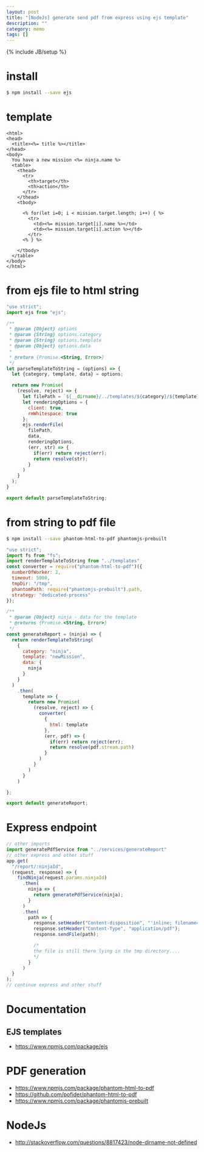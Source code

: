```yaml
---
layout: post
title: "[NodeJs] generate send pdf from express using ejs template"
description: ""
category: memo
tags: []
---
```

{% include JB/setup %}


# install

```bash
$ npm install --save ejs
```

# template

```ejs
<html>
<head>
  <title><%= title %></title>
</head>
<body>
  You have a new mission <%= ninja.name %>
  <table>
    <thead>
      <tr>
        <th>target</th>
        <th>action</th>
      </tr>
    </thead>
    <tbody>

      <% for(let i=0; i < mission.target.length; i++) { %>
        <tr>
          <td><%= mission.target[i].name %></td>
          <td><%= mission.target[i].action %></td>
        </tr>
      <% } %>

    </tbody>
  </table>
</body>
</html>
```

# from ejs file to html string

```javascript
"use strict";
import ejs from "ejs";

/**
 * @param {Object} options
 * @param {String} options.category
 * @param {String} options.template
 * @param {Object} options.data
 *
 * @return {Promise.<String, Error>}
 */
let parseTemplateToString = (options) => {
  let {category, template, data} = options;

  return new Promise(
    (resolve, reject) => {
      let filePath = `${__dirname}/../templates/${category}/${template}.ejs`;
      let renderingOptions = {
        client: true,
        rmWhitespace: true
      };
      ejs.renderFile(
        filePath,
        data,
        renderingOptions,
        (err, str) => {
          if(err) return reject(err);
          return resolve(str);
        }
      )
    }
  );
}

export default parseTemplateToString;
```

# from string to pdf file

```bash
$ npm install --save phantom-html-to-pdf phantomjs-prebuilt
```

```javascript
"use strict";
import fs from "fs";
import renderTemplateToString from "../templates"
const converter = require("phantom-html-to-pdf")({
  numberOfWorker: 2,
  timeout: 5000,
  tmpDir: "/tmp",
  phantomPath: require("phantomjs-prebuilt").path,
  strategy: "dedicated-process"
});

/**
 * @param {Object} ninja - data for the template
 * @returns {Promise.<String, Error>}
 */
const generateReport = (ninja) => {
  return renderTemplateToString(
    {
      category: "ninja",
      template: "newMission",
      data: {
        ninja
      }
    }
  )
    .then(
      template => {
        return new Promise(
          (resolve, reject) => {
            converter(
              {
                html: template
              },
              (err, pdf) => {
                if(err) return reject(err);
                return resolve(pdf.stream.path)
              }
            )
          }
        )
      }
    )

};

export default generateReport;

```

# Express endpoint

```javascript
// other imports
import generatePdfService from "../services/generateReport"
// other express and other stuff
app.get(
  "/report/:ninjaId",
  (request, response) => {
    findNinja(request.params.ninjaId)
      .then(
        ninja => {
          return generatePdfService(ninja);
        }
      )
      .then(
        path => {
          response.setHeader("Content-disposition", "'inline; filename=report.pdf'");
          response.setHeader("Content-Type", "application/pdf");
          response.sendFile(path);

          /*
          the file is still there lying in the tmp directory....
          */
        }
      )
  }
);
// continue express and other stuff
```


# Documentation

## EJS templates

- https://www.npmjs.com/package/ejs

# PDF generation

- https://www.npmjs.com/package/phantom-html-to-pdf
- https://github.com/pofider/phantom-html-to-pdf
- https://www.npmjs.com/package/phantomjs-prebuilt

# NodeJs

- http://stackoverflow.com/questions/8817423/node-dirname-not-defined
